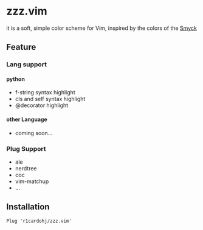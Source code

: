 # zzz.vim

it is a soft, simple color scheme for Vim, inspired by the colors of the [Smyck](https://github.com/hukl/Smyck-Color-Scheme)

## Feature

### Lang support

#### python

* f-string syntax highlight
* cls and self syntax highlight
* @decorator highlight

#### other Language

* coming soon...

### Plug Support

* ale
* nerdtree
* coc
* vim-matchup
* ...

## Installation

```vim
Plug 'r1cardohj/zzz.vim'
```
